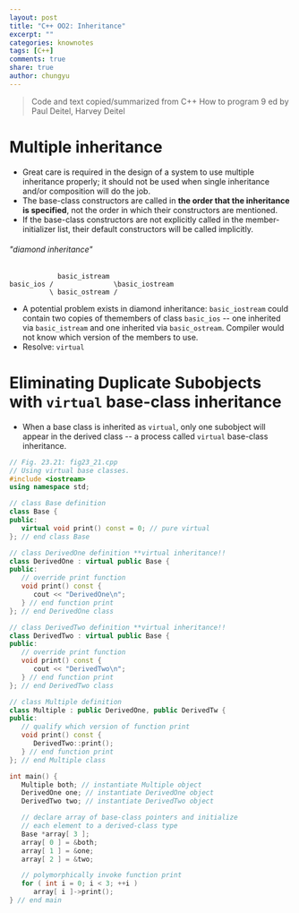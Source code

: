```yaml
---
layout: post
title: "C++ OO2: Inheritance"
excerpt: ""
categories: knownotes
tags: [C++]
comments: true
share: true
author: chungyu
---
```


> Code and text copied/summarized from C++ How to program 9 ed by Paul Deitel, Harvey Deitel


# Multiple inheritance

* Great care is required in the design of a system to use multiple inheritance properly; it should not be used when single inheritance and/or composition will do the job.
* The base-class constructors are called in **the order that the inheritance is specified**, not the order in which their constructors are mentioned.
* If the base-class constructors are not explicitly called in the member-initializer list, their default constructors will be called implicitly.

###### "diamond inheritance"
```
            basic_istream
basic_ios /               \basic_iostream
          \ basic_ostream /          
```

* A potential problem exists in diamond inheritance: `basic_iostream` could contain two copies of themembers of class `basic_ios` -- one inherited via `basic_istream` and one inherited via `basic_ostream`. Compiler would not know which version of the members to use.
* Resolve: `virtual`

# Eliminating Duplicate Subobjects with `virtual` base-class inheritance
* When a base class is inherited as `virtual`, only one subobject will appear in the derived class -- a process called `virtual` base-class inheritance.

```cpp
// Fig. 23.21: fig23_21.cpp
// Using virtual base classes.
#include <iostream>
using namespace std;

// class Base definition
class Base {
public:
   virtual void print() const = 0; // pure virtual
}; // end class Base

// class DerivedOne definition **virtual inheritance!!
class DerivedOne : virtual public Base {
public:
   // override print function
   void print() const {
      cout << "DerivedOne\n";
   } // end function print
}; // end DerivedOne class

// class DerivedTwo definition **virtual inheritance!!
class DerivedTwo : virtual public Base {
public:
   // override print function
   void print() const {
      cout << "DerivedTwo\n";
   } // end function print
}; // end DerivedTwo class

// class Multiple definition
class Multiple : public DerivedOne, public DerivedTw {
public:
   // qualify which version of function print
   void print() const {
      DerivedTwo::print();
   } // end function print
}; // end Multiple class

int main() {
   Multiple both; // instantiate Multiple object
   DerivedOne one; // instantiate DerivedOne object
   DerivedTwo two; // instantiate DerivedTwo object

   // declare array of base-class pointers and initialize
   // each element to a derived-class type
   Base *array[ 3 ];
   array[ 0 ] = &both;
   array[ 1 ] = &one;
   array[ 2 ] = &two;

   // polymorphically invoke function print
   for ( int i = 0; i < 3; ++i )
      array[ i ]->print();
} // end main
```
